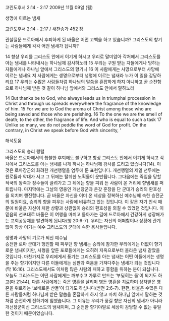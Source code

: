 고린도후서 2:14 - 2:17 
2009년 11월 09일 (월)

생명에 이르는 냄새



고린도후서 2:14 - 2:17 / 새찬송가 452 장


관찰질문
드로아에서 후퇴하게 된 바울은 어떤 고백을 하고 있습니까?
그리스도의 향기는 사람들에게 각각 어떤 냄새가 됩니까?

14 항상 우리를 그리스도 안에서 이기게 하시고 우리로 말미암아 각처에서 그리스도를 아는 냄새를 나타내시는 하나님께 감사하노라 15 우리는 구원 받는 자들에게나 망하는 자들에게나 하나님 앞에서 그리스도의 향기니 16 이 사람에게는 사망으로부터 사망에 이르는 냄새요 저 사람에게는 생명으로부터 생명에 이르는 냄새라 누가 이 일을 감당하리요 17 우리는 수많은 사람들처럼 하나님의 말씀을 혼잡하게 하지 아니하고 곧 순전함으로 하나님께 받은 것 같이 하나님 앞에서와 그리스도 안에서 말하노라 

14 But thanks be to God, who always leads us in triumphal procession in Christ and through us spreads everywhere the fragrance of the knowledge of him. 15 For we are to God the aroma of Christ among those who are being saved and those who are perishing. 16 To the one we are the smell of death; to the other, the fragrance of life. And who is equal to such a task  17 Unlike so many, we do not peddle the word of God for profit. On the contrary, in Christ we speak before God with sincerity, '

해석도움





그리스도의 승리 행렬  
바울은 드로아에서의 씁쓸한 후퇴에도 불구하고 항상 그리스도 안에서 이기게 하시고 각처에서 그리스도를 아는 냄새를 나게 하시는 하나님께 감사를 드리고 있습니다(14). 이것은 로마장군의 화려한 개선행렬을 염두에 둔 표현입니다. 개선행렬의 제일 선두에는 원로들과 악대가 서고 그 뒤에는 탈취한 노획물이 운반됩니다. 그다음에는 죽임을 당할 적국의 왕족과 장수들이 끌려가고 그 뒤에는 향을 피워 든 사람이 온 거리에 향냄새를 퍼트립니다. 마지막에는 그날의 영웅인 개선장군과 온갖 훈장을 단 군대가 승리의 환호성을 외치며 행진합니다. 곧 바울은 자신을 이미 온 세상을 정복하신 예수님께 속한 승전군의 일원이요, 승리의 향을 피우는 사람에 비유하고 있는 것입니다. 이 같은 자기 인식 때문에 바울은 자신이 처한 상황과 상관없이 승리의 환호성을 외칠 수 있었던 것입니다. 이 믿음의 선포대로 바울은 이 여행을 마치고 돌아가는 길에 드로아에서 건강하게 성장해가는 교회공동체를 발견하게 됩니다(행 20:6-7). 우리는 자신의 어떠함이나 상황에 관계없이 항상 이기는 예수 그리스도의 군대에 속한 용사들입니다.         

생명과 사망의 기로가 되신 예수님  
승전한 로마 군대가 행진할 때 피우던 향 냄새는 승리에 참가한 무리에게는 더없이 향기로운 냄새이지만, 사형을 앞둔 포로들에게는 오히려 지옥으로부터 올라온 냄새 같았을 것입니다. 마찬가지로 우리에게서 풍기는 그리스도를 아는 냄새는 어떤 이들에게는 생명을 주는 향기이지만 다른 이들에게는 심판과 죽음을 가져다주는 냄새가 되는 것입니다(막 16:16). 그리스도께서도 이처럼 많은 사람의 패하고 흥함을 위하는 분이 되십니다. 오늘도 그리스도는 어떤 사람에게는 깨부수고 가루로 만드는 ‘부딪히는 돌’이 되기도 하고(마 21:44), 다른 사람에게는 죽은 영혼을 살리며 병든 영혼을 치료하며 상처받은 영혼을 위로하는 ‘보배로운 산돌’이 되기도 하십니다(벧전 2:6-7). 한편, 바울은 수많은 다른 사람들처럼 하나님께 받은 말씀을 혼잡하게 하지 않고 마치 하나님 앞에서 말하는 것처럼 순전하게 전하기에 힘썼습니다. 그 이유는 우리가 풍길 향은 자신의 냄새가 아니라 개선장군이신 그리스도의 냄새이며, 그 순전한 향기야말로 세상이 감당할 수 없는 유일한 것이기 때문이었습니다.